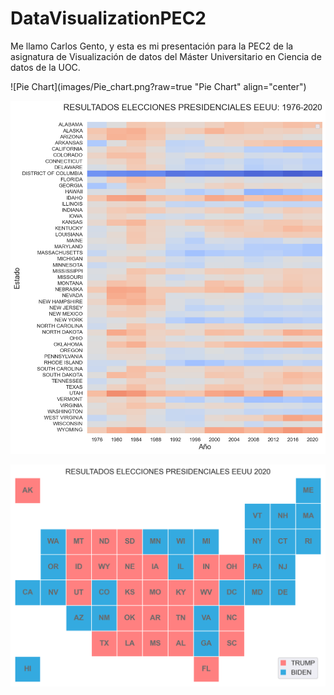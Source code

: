 # DataVisualizationPEC2

Me llamo Carlos Gento, y esta es mi presentación para la PEC2 de la asignatura de Visualización de datos del Máster Universitario en Ciencia de datos de la UOC.

![Pie Chart](images/Pie_chart.png?raw=true "Pie Chart" align="center")

![Matrix Plot](images/Matrix_plot.png?raw=true "Matrix Plot")

![Tile Grid Map](images/Tile_Grid_Map.png?raw=true "Tile Grid Map")
